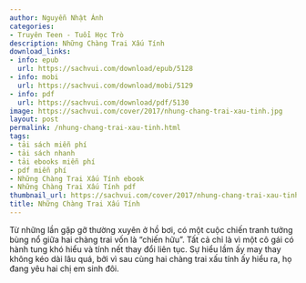```yaml
---
author: Nguyễn Nhật Ánh
categories:
- Truyên Teen - Tuổi Học Trò
description: Những Chàng Trai Xấu Tính
download_links:
- info: epub
  url: https://sachvui.com/download/epub/5128
- info: mobi
  url: https://sachvui.com/download/mobi/5129
- info: pdf
  url: https://sachvui.com/download/pdf/5130
image: https://sachvui.com/cover/2017/nhung-chang-trai-xau-tinh.jpg
layout: post
permalink: /nhung-chang-trai-xau-tinh.html
tags:
- tải sách miễn phí
- tải sách nhanh
- tải ebooks miễn phí
- pdf miễn phí
- Những Chàng Trai Xấu Tính ebook
- Những Chàng Trai Xấu Tính pdf
thumbnail_url: https://sachvui.com/cover/2017/nhung-chang-trai-xau-tinh.jpg
title: Những Chàng Trai Xấu Tính
---
```


 <div class="item-desc text-justify"> <p>Từ những lần gặp gỡ thường xuyên ở hồ bơi, có một cuộc chiến tranh tưởng bùng nổ giữa hai chàng trai vốn là “chiến hữu”. Tất cả chỉ là vì một cô gái có hành tung khó hiểu và tính nết thay đổi liên tục. Sự hiểu lầm ấy may thay không kéo dài lâu quá, bởi vì sau cùng hai chàng trai xấu tính ấy hiểu ra, họ đang yêu hai chị em sinh đôi.</p> </div>